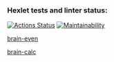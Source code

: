 ### Hexlet tests and linter status:

[![Actions Status](https://github.com/aleksusergit/frontend-project-44/workflows/hexlet-check/badge.svg)](https://github.com/aleksusergit/frontend-project-44/actions)
[![Maintainability](https://api.codeclimate.com/v1/badges/186b3ece6e3f34436ec6/maintainability)](https://codeclimate.com/github/aleksusergit/frontend-project-44/maintainability)

[brain-even](https://asciinema.org/a/EC6J5IUL1nA0l1vTUS9SsEJK7)

[brain-calc](https://asciinema.org/a/8aiEILxn0uUSnQJ493g4KpLwa)
